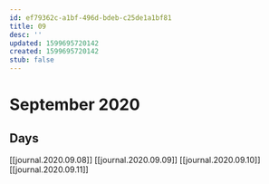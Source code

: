 ```yaml
---
id: ef79362c-a1bf-496d-bdeb-c25de1a1bf81
title: 09
desc: ''
updated: 1599695720142
created: 1599695720142
stub: false
---
```

# September 2020
## Days
[[journal.2020.09.08]]
[[journal.2020.09.09]]
[[journal.2020.09.10]]
[[journal.2020.09.11]]
